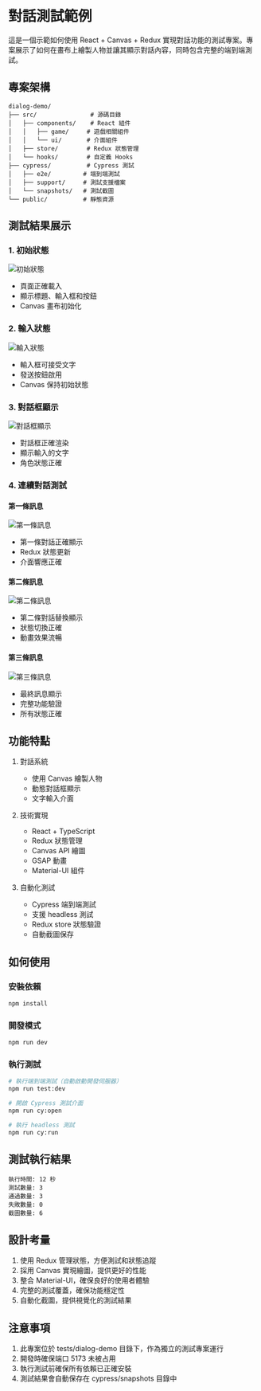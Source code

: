 # 對話測試範例

這是一個示範如何使用 React + Canvas + Redux 實現對話功能的測試專案。專案展示了如何在畫布上繪製人物並讓其顯示對話內容，同時包含完整的端到端測試。

## 專案架構

```
dialog-demo/
├── src/               # 源碼目錄
│   ├── components/    # React 組件
│   │   ├── game/     # 遊戲相關組件
│   │   └── ui/       # 介面組件
│   ├── store/        # Redux 狀態管理
│   └── hooks/        # 自定義 Hooks
├── cypress/          # Cypress 測試
│   ├── e2e/         # 端到端測試
│   ├── support/     # 測試支援檔案
│   └── snapshots/   # 測試截圖
└── public/          # 靜態資源
```

## 測試結果展示

### 1. 初始狀態
![初始狀態](cypress/snapshots/dialog.cy.ts/initial-state.png)
- 頁面正確載入
- 顯示標題、輸入框和按鈕
- Canvas 畫布初始化

### 2. 輸入狀態
![輸入狀態](cypress/snapshots/dialog.cy.ts/typing-state.png)
- 輸入框可接受文字
- 發送按鈕啟用
- Canvas 保持初始狀態

### 3. 對話框顯示
![對話框顯示](cypress/snapshots/dialog.cy.ts/dialog-shown.png)
- 對話框正確渲染
- 顯示輸入的文字
- 角色狀態正確

### 4. 連續對話測試
#### 第一條訊息
![第一條訊息](cypress/snapshots/dialog.cy.ts/message-1.png)
- 第一條對話正確顯示
- Redux 狀態更新
- 介面響應正確

#### 第二條訊息
![第二條訊息](cypress/snapshots/dialog.cy.ts/message-2.png)
- 第二條對話替換顯示
- 狀態切換正確
- 動畫效果流暢

#### 第三條訊息
![第三條訊息](cypress/snapshots/dialog.cy.ts/message-3.png)
- 最終訊息顯示
- 完整功能驗證
- 所有狀態正確

## 功能特點

1. 對話系統
   - 使用 Canvas 繪製人物
   - 動態對話框顯示
   - 文字輸入介面

2. 技術實現
   - React + TypeScript
   - Redux 狀態管理
   - Canvas API 繪圖
   - GSAP 動畫
   - Material-UI 組件

3. 自動化測試
   - Cypress 端到端測試
   - 支援 headless 測試
   - Redux store 狀態驗證
   - 自動截圖保存

## 如何使用

### 安裝依賴
```bash
npm install
```

### 開發模式
```bash
npm run dev
```

### 執行測試
```bash
# 執行端到端測試（自動啟動開發伺服器）
npm run test:dev

# 開啟 Cypress 測試介面
npm run cy:open

# 執行 headless 測試
npm run cy:run
```

## 測試執行結果

```
執行時間: 12 秒
測試數量: 3
通過數量: 3
失敗數量: 0
截圖數量: 6
```

## 設計考量

1. 使用 Redux 管理狀態，方便測試和狀態追蹤
2. 採用 Canvas 實現繪圖，提供更好的性能
3. 整合 Material-UI，確保良好的使用者體驗
4. 完整的測試覆蓋，確保功能穩定性
5. 自動化截圖，提供視覺化的測試結果

## 注意事項

1. 此專案位於 tests/dialog-demo 目錄下，作為獨立的測試專案運行
2. 開發時確保端口 5173 未被占用
3. 執行測試前確保所有依賴已正確安裝
4. 測試結果會自動保存在 cypress/snapshots 目錄中
